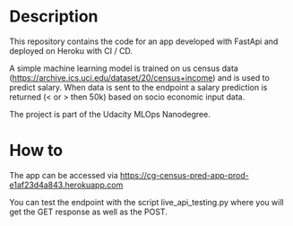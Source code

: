 # Description

This repository contains the code for an app developed with FastApi and deployed on Heroku with CI / CD.

A simple machine learning model is trained on us census data (https://archive.ics.uci.edu/dataset/20/census+income) and is used to predict salary. When data is sent to the endpoint a salary prediction is returned (< or > then 50k) based on socio economic input data.

The project is part of the Udacity MLOps Nanodegree.

# How to

The app can be accessed via https://cg-census-pred-app-prod-e1af23d4a843.herokuapp.com

You can test the endpoint with the script live_api_testing.py where you will get the GET response as well as the POST.